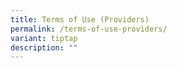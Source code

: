 ```yaml
---
title: Terms of Use (Providers)
permalink: /terms-of-use-providers/
variant: tiptap
description: ""
---
```

